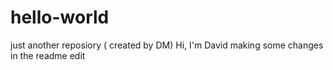 # hello-world
just another reposiory ( created by DM)
Hi, I'm David making some changes in the readme edit
